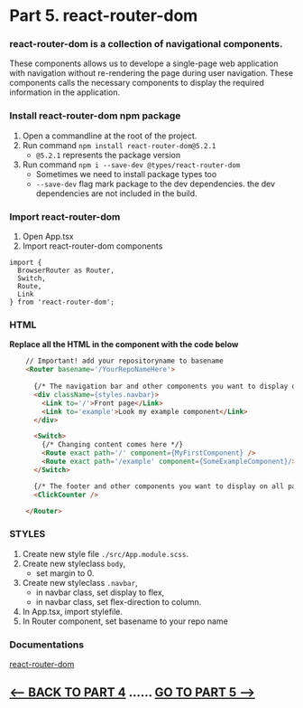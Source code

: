 <h1>Part 5. react-router-dom</h1>

<h3>react-router-dom is a collection of navigational components.</h3>

These components allows us to develope a single-page web application with navigation without re-rendering the page during user navigation. These components calls the necessary components to display the required information in the application.

<h3>Install react-router-dom npm package</h3>

1. Open a commandline at the root of the project.
2. Run command ``npm install react-router-dom@5.2.1``
    * ``@5.2.1`` represents the package version
3. Run command ``npm i --save-dev @types/react-router-dom``
    * Sometimes we need to install package types too
    * ``--save-dev`` flag mark package to the dev dependencies. the dev dependencies are not included in the build.

<h3>Import react-router-dom</h3>

1. Open App.tsx
2. Import react-router-dom components

```tsx
import {
  BrowserRouter as Router,
  Switch,
  Route,
  Link
} from 'react-router-dom';
```

<h3>HTML</h3>
<b>Replace all the HTML in the component with the code below</b>

```html
    // Important! add your repositoryname to basename
    <Router basename='/YourRepoNameHere'>
      
      {/* The navigation bar and other components you want to display on all pages come here */}
      <div className={styles.navbar}>
        <Link to='/'>Front page</Link>
        <Link to='example'>Look my example component</Link>
      </div>

      <Switch>
        {/* Changing content comes here */}
        <Route exact path='/' component={MyFirstComponent} />
        <Route exact path='/example' component={SomeExampleComponent}/>
      </Switch>

      {/* The footer and other components you want to display on all pages come here */}
      <ClickCounter />

    </Router>
```

<h3>STYLES</h3>

1. Create new style file ``./src/App.module.scss``.
2. Create new styleclass ``body``,
      * set margin to 0.
3. Create new styleclass ``.navbar``,
      * in navbar class, set display to flex,
      * in navbar class, set flex-direction to column.
4. In App.tsx, import stylefile.
5. In Router component, set basename to your repo name

<h3>Documentations</h3>

[react-router-dom](https://reactrouter.com/web/guides/primary-components)

## [<-- BACK TO PART 4](https://github.com/JoniRinta-Kahila/portfolioproject/blob/master/docs/props.md) ...... [GO TO PART 5 -->](https://github.com/)

